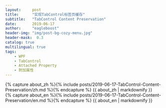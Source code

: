 ```yaml
---
layout:     post
title:      "实现TabControl标签页缓存"
subtitle:   "TabControl Content Preservation"
date:       2019-06-17
author:     "eagleboost"
header-img: "img/post-bg-cozy-menu.jpg"
header-mask:  0.3
catalog: true
multilingual: true
tags:
    - WPF
    - TabControl
    - Attached Property
    - 附加属性 
---
```


<!-- Chinese Version -->
<div class="zh post-container">
    {% capture about_zh %}{% include posts/2019-06-17-TabControl-Content-Preservation/zh.md %}{% endcapture %}
    {{ about_zh | markdownify }}
</div>

<!-- English Version -->
<div class="en post-container">
    {% capture about_en %}{% include posts/2019-06-17-TabControl-Content-Preservation/en.md %}{% endcapture %}
    {{ about_en | markdownify }}
</div>
